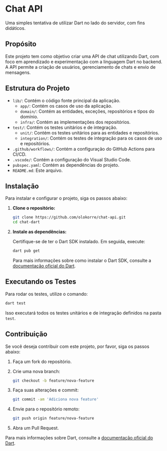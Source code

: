 # Chat API

Uma simples tentativa de utilizar Dart no lado do servidor, com fins didáticos.

## Propósito

Este projeto tem como objetivo criar uma API de chat utilizando Dart, com foco em aprendizado e experimentação com a linguagem Dart no backend. A API permite a criação de usuários, gerenciamento de chats e envio de mensagens.

## Estrutura do Projeto

- `lib/`: Contém o código fonte principal da aplicação.
    - `app/`: Contém os casos de uso da aplicação.
    - `domain/`: Contém as entidades, exceções, repositórios e tipos do domínio.
    - `infra/`: Contém as implementações dos repositórios.
- `test/`: Contém os testes unitários e de integração.
    - `unit/`: Contém os testes unitários para as entidades e repositórios.
    - `integration/`: Contém os testes de integração para os casos de uso e repositórios.
- `.github/workflows/`: Contém a configuração do GitHub Actions para CI/CD.
- `.vscode/`: Contém a configuração do Visual Studio Code.
- `pubspec.yaml`: Contém as dependências do projeto.
- `README.md`: Este arquivo.

## Instalação

Para instalar e configurar o projeto, siga os passos abaixo:

1. **Clone o repositório:**

     ```sh
     git clone https://github.com/olokorre/chat-api.git
     cd chat-dart
     ```

2. **Instale as dependências:**

     Certifique-se de ter o Dart SDK instalado. Em seguida, execute:

     ```sh
     dart pub get
     ```

     Para mais informações sobre como instalar o Dart SDK, consulte a [documentação oficial do Dart](https://dart.dev/get-dart).

## Executando os Testes

Para rodar os testes, utilize o comando:

```sh
dart test
```

Isso executará todos os testes unitários e de integração definidos na pasta `test`.

## Contribuição

Se você deseja contribuir com este projeto, por favor, siga os passos abaixo:

1. Faça um fork do repositório.
2. Crie uma nova branch:

     ```sh
     git checkout -b feature/nova-feature
     ```

3. Faça suas alterações e commit:

     ```sh
     git commit -am 'Adiciona nova feature'
     ```

4. Envie para o repositório remoto:

     ```sh
     git push origin feature/nova-feature
     ```

5. Abra um Pull Request.

Para mais informações sobre Dart, consulte a [documentação oficial do Dart](https://dart.dev/guides).
